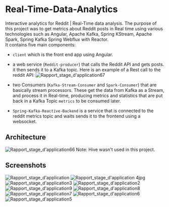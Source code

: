 # Real-Time-Data-Analytics
Interactive analytics for Reddit | Real-Time data analysis.
The purpose of this project was to get metrics about Reddit posts in Real time using various technologies such as Angular, Apache Kafka, Spring KStream, Apache Spark, Spring Kafka Spring Webflux with Reactor.  
It contains five main components:
* `client` which is the front end app using Angular.
* a web service (`Reddit-producer`) that calls the Reddit API and gets posts. it then sends it to a Kafka topic. Here is an example of a Rest call to the reddit API: 
![Rapport_stage_d'application67](https://user-images.githubusercontent.com/47919190/156660688-4630e007-23a8-4fb8-802c-4d61523645eb.jpg)

* two Consumers (`Kafka-Stream-Consumer` and `Spark-Consumer`) that are basically stream processors. These get the data from Kafka as a Stream, and process it in Real-time, producing  metrics and statistics that are put back in a Kafka Topic `metrics` to be consumed later.
* `Spring-Kafka-Reactive-Backend` is a service that is connected to the reddit metrics topic and waits sends it to the frontend using a websocket.
## Architecture
![Rapport_stage_d'application66](https://user-images.githubusercontent.com/47919190/156660684-306a7f97-c18d-47b3-ae12-f7efafda5611.jpg)
Note: Hive wasn't used in this project.
## Screenshots



![Rapport_stage_d'application](https://user-images.githubusercontent.com/47919190/156659950-3fa5571e-5f85-4125-866a-3d428a482496.jpg)
![Rapport_stage_d'application 4jpg](https://user-images.githubusercontent.com/47919190/156660118-1599a61b-e457-475c-9b78-b544f4645cfa.jpg)
![Rapport_stage_d'application3](https://user-images.githubusercontent.com/47919190/156660127-48dbe5ad-892d-490f-bb6e-01e416e463c3.jpg)
![Rapport_stage_d'application2](https://user-images.githubusercontent.com/47919190/156660131-f3ee9afd-62fe-4ca9-899c-87266e6525dd.jpg)
![Rapport_stage_d'application9](https://user-images.githubusercontent.com/47919190/156660134-7ba502fb-34c0-4aba-b076-ccf6b8027649.jpg)
![Rapport_stage_d'application8](https://user-images.githubusercontent.com/47919190/156660140-9ae1b2ca-aa85-433c-aa3f-136ecff92845.jpg)
![Rapport_stage_d'application7](https://user-images.githubusercontent.com/47919190/156660144-fd06bb2c-cb65-4d4f-8723-6e279e1b0f04.jpg)
![Rapport_stage_d'application6](https://user-images.githubusercontent.com/47919190/156660154-96b8884f-dc4e-40d9-92a2-c37e5300444f.jpg)
![Rapport_stage_d'application5](https://user-images.githubusercontent.com/47919190/156660155-8e00ca7a-c4e4-4e64-a90d-757608e195f3.jpg)



